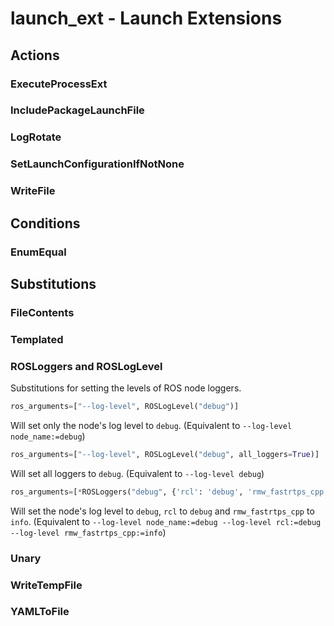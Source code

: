 # launch_ext - Launch Extensions

## Actions

### ExecuteProcessExt

### IncludePackageLaunchFile

### LogRotate

### SetLaunchConfigurationIfNotNone

### WriteFile

## Conditions

### EnumEqual

## Substitutions

### FileContents

### Templated

### ROSLoggers and ROSLogLevel
Substitutions for setting the levels of ROS node loggers.

```python
ros_arguments=["--log-level", ROSLogLevel("debug")]
```

Will set only the node's log level to `debug`. (Equivalent to `--log-level node_name:=debug`)

```python
ros_arguments=["--log-level", ROSLogLevel("debug", all_loggers=True)]
```

Will set all loggers to `debug`. (Equivalent to `--log-level debug`)

```python
ros_arguments=[*ROSLoggers("debug", {'rcl': 'debug', 'rmw_fastrtps_cpp': 'info'})]
```

Will set the node's log level to `debug`, `rcl` to `debug` and `rmw_fastrtps_cpp` to `info`.
(Equivalent to `--log-level node_name:=debug --log-level rcl:=debug --log-level rmw_fastrtps_cpp:=info`)

### Unary

### WriteTempFile

### YAMLToFile


